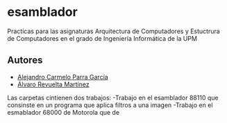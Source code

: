 # esamblador
Practicas para las asignaturas Arquitectura de Computadores y Estuctrura de Computadores en el grado de Ingeniería Informática de la UPM

## Autores
- [Alejandro Carmelo Parra García](https://github.com/athanatos96)
- [Álvaro Revuelta Martínez](https://github.com/rv0lt)

Las carpetas cintienen dos trabajos:
-Trabajo en el esamblador 88110 que consinste en un programa que aplica filtros a una imagen
-Trabajo en el esmablador 68000 de Motorola que de
